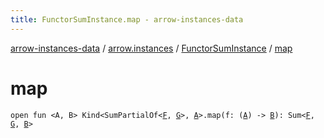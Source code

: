 ```yaml
---
title: FunctorSumInstance.map - arrow-instances-data
---
```


[arrow-instances-data](../../index.html) / [arrow.instances](../index.html) / [FunctorSumInstance](index.html) / [map](./map.html)

# map

`open fun <A, B> Kind<SumPartialOf<`[`F`](index.html#F)`, `[`G`](index.html#G)`>, `[`A`](map.html#A)`>.map(f: (`[`A`](map.html#A)`) -> `[`B`](map.html#B)`): Sum<`[`F`](index.html#F)`, `[`G`](index.html#G)`, `[`B`](map.html#B)`>`